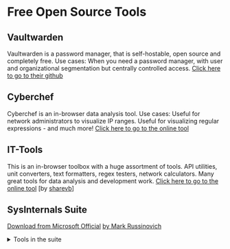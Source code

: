 # Free Open Source Tools

## Vaultwarden
Vaultwarden is a password manager, that is self-hostable, open source and completely free.
Use cases: When you need a password manager, with user and organizational segmentation but centrally controlled access.
[Click here to go to their github](https://github.com/dani-garcia/vaultwarden)

## Cyberchef
Cyberchef is an in-browser data analysis tool. 
Use cases: Useful for network administrators to visualize IP ranges. Useful for visualizing regular expressions - and much more!
[Click here to go to the online tool](https://cyberchef.vaultwarden.ca/cyberchef)

## IT-Tools
This is an in-browser toolbox with a huge assortment of tools. API utilities, unit converters, text formatters, regex testers, network calculators. Many great tools for data analysis and development work.
[Click here to go to the online tool](https://sharevb-it-tools.vercel.app/)  [by [sharevb](https://github.com/sharevb)]

## SysInternals Suite
[Download from Microsoft Official](https://download.sysinternals.com/files/SysinternalsSuite.zip)
[by Mark Russinovich](https://learn.microsoft.com/en-us/sysinternals/)
<details>
<summary>Tools in the suite</summary>

| **Tool**                      | **Function**                                           |
| ----------------------------- | ------------------------------------------------------ |
| **Process Explorer**          | Advanced Task Manager showing processes, DLLs, handles |
| **Process Monitor (ProcMon)** | Real-time file, registry, process/thread activity      |
| **PsExec**                    | Run processes remotely or as SYSTEM/hidden user        |
| **PsList**                    | Display detailed process statistics                    |
| **PsKill**                    | Terminate processes locally or remotely                |
| **PsSuspend**                 | Suspend/resume processes                               |
| **PsGetSid**                  | Display machine or user SID                            |
| **PsInfo**                    | System info: uptime, memory, patch level               |
| **PsLoggedOn**                | Show logged-on users                                   |
| **PsLogList**                 | Dump event logs                                        |
| **PsService**                 | Query/control Windows services                         |
| **AccessChk**                 | Show effective permissions for files/objects           |
| **AccessEnum**                | Report folder/file permission issues                   |
| **Streams**                   | Detect/remove NTFS alternate data streams              |
| **SDelete**                   | Secure delete files or free space                      |
| **Contig**                    | Defragment a single file                               |
| **DiskView**                  | Graphical disk sector viewer                           |
| **Disk Usage (DU)**           | Show folder/file sizes                                 |
| **Sync**                      | Flush cached file data to disk                         |
| **TCPView**                   | Show active TCP/UDP connections                        |
| **PsPing**                    | Advanced ping with latency/bandwidth tests             |
| **PortMon**                   | Monitor serial/parallel port activity                  |
| **Autoruns**                  | Show/manage everything that auto-starts                |
| **LogonSessions**             | Show active logon sessions and processes               |
| **ShellRunas**                | Run a program as another user                          |
| **BgInfo**                    | Display system info on the desktop                     |
| **Desktops**                  | Create/manage multiple virtual desktops                |
| **ZoomIt**                    | Zoom and annotate the screen                           |
| **Handle**                    | Show open file/object handles by process               |
| **LoadOrder**                 | Show driver and service load order                     |
| **VMMap**                     | Analyze process virtual/physical memory                |
| **RAMMap**                    | Detailed physical memory analysis                      |
| **Coreinfo**                  | Display CPU topology and cache info                    |
| **LiveKd**                    | Run kernel debugger on a live system                   |
| **NotMyFault**                | Crash/hang Windows for testing                         |
| **Strings**                   | Extract readable text from binaries                    |
| **WhoIs**                     | Query domain registration info                         |

</details>
